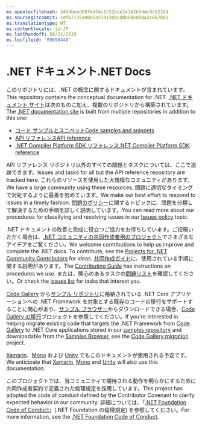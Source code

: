 ```yaml
---
ms.openlocfilehash: 246dbeed69fbd54c2c52bce2414363ddc9c62204
ms.sourcegitcommit: cdf67135a98a5a51913dacddb58e004a3c867802
ms.translationtype: HT
ms.contentlocale: ja-JP
ms.lasthandoff: 08/21/2019
ms.locfileid: "69658448"
---
```

# <a name="net-docs"></a><span data-ttu-id="370c4-101">.NET ドキュメント</span><span class="sxs-lookup"><span data-stu-id="370c4-101">.NET Docs</span></span>

<span data-ttu-id="370c4-102">このリポジトリには、.NET の概念に関するドキュメントが含まれています。</span><span class="sxs-lookup"><span data-stu-id="370c4-102">This repository contains the conceptual documentation for .NET.</span></span> <span data-ttu-id="370c4-103">[.NET ドキュメント サイト](https://docs.microsoft.com/dotnet)は次のものに加え、複数のリポジトリから構築されています。</span><span class="sxs-lookup"><span data-stu-id="370c4-103">The [.NET documentation site](https://docs.microsoft.com/dotnet) is built from multiple repositories in addition to this one:</span></span>

- [<span data-ttu-id="370c4-104">コード サンプルとスニペット</span><span class="sxs-lookup"><span data-stu-id="370c4-104">Code samples and snippets</span></span>](https://github.com/dotnet/samples)
- [<span data-ttu-id="370c4-105">API リファレンス</span><span class="sxs-lookup"><span data-stu-id="370c4-105">API reference</span></span>](https://github.com/dotnet/dotnet-api-docs)
- [<span data-ttu-id="370c4-106">.NET Compiler Platform SDK リファレンス</span><span class="sxs-lookup"><span data-stu-id="370c4-106">.NET Compiler Platform SDK reference</span></span>](https://github.com/dotnet/roslyn-api-docs)

<span data-ttu-id="370c4-107">API リファレンス リポジトリ以外のすべての問題とタスクについては、ここで追跡できます。</span><span class="sxs-lookup"><span data-stu-id="370c4-107">Issues and tasks for all but the API reference repository are tracked here.</span></span> <span data-ttu-id="370c4-108">これらのリソースを使用した大規模なコミュニティがあります。</span><span class="sxs-lookup"><span data-stu-id="370c4-108">We have a large community using these resources.</span></span> <span data-ttu-id="370c4-109">問題に適切なタイミングで対処するように最善を努めています。</span><span class="sxs-lookup"><span data-stu-id="370c4-109">We make our best effort to respond to issues in a timely fashion.</span></span> <span data-ttu-id="370c4-110">[問題のポリシー](issues-policy.md)に関するトピックに、問題を分類して解決するための手順を詳しく説明しています。</span><span class="sxs-lookup"><span data-stu-id="370c4-110">You can read more about our procedures for classifying and resolving issues in our [Issues policy](issues-policy.md) topic.</span></span>

<span data-ttu-id="370c4-111">.NET ドキュメントの改善と完成に役立つご協力をお待ちしています。ご投稿いただく場合は、[.NET コミュニティの共同作成者用のプロジェクト](https://github.com/dotnet/docs/projects/35)でさまざまなアイデアをご覧ください。</span><span class="sxs-lookup"><span data-stu-id="370c4-111">We welcome contributions to help us improve and complete the .NET docs. To contribute, see the [Projects for .NET Community Contributors](https://github.com/dotnet/docs/projects/35) for ideas.</span></span> <span data-ttu-id="370c4-112">[共同作成ガイド](CONTRIBUTING.md)に、使用されている手順に関する説明があります。</span><span class="sxs-lookup"><span data-stu-id="370c4-112">The [Contributing Guide](CONTRIBUTING.md) has instructions on procedures we use.</span></span> <span data-ttu-id="370c4-113">または、関心のあるタスクの[問題リスト](https://github.com/dotnet/docs/issues)を確認してください。</span><span class="sxs-lookup"><span data-stu-id="370c4-113">Or check the [issues list](https://github.com/dotnet/docs/issues) for tasks that interest you.</span></span> 

<span data-ttu-id="370c4-114">[Code Gallery](https://code.msdn.microsoft.com) から[サンプル リポジトリ](https://github.com/dotnet/samples)に格納されている .NET Core アプリケーションへの .NET Framework を対象とする既存のコードの移行をサポートすることに関心があり、[サンプル ブラウザー](https://docs.microsoft.com/samples/browse)からダウンロードできる場合、[Code Gallery の移行](https://github.com/dotnet/docs/projects/88)プロジェクトを参照してください。</span><span class="sxs-lookup"><span data-stu-id="370c4-114">If you're interested in helping migrate existing code that targets the .NET Framework from [Code Gallery](https://code.msdn.microsoft.com) to .NET Core applications stored in our [samples repository](https://github.com/dotnet/samples) and downloadable from the [Samples Browser](https://docs.microsoft.com/samples/browse), see the [Code Gallery migration](https://github.com/dotnet/docs/projects/88) project.</span></span> 

<span data-ttu-id="370c4-115">[Xamarin](https://docs.microsoft.com/xamarin)、[Mono](http://docs.go-mono.com/?link=root%3a%2fclasslib) および [Unity](https://docs.unity3d.com/Manual/index.html) でもこのドキュメントが使用される予定です。</span><span class="sxs-lookup"><span data-stu-id="370c4-115">We anticipate that [Xamarin](https://docs.microsoft.com/xamarin), [Mono](http://docs.go-mono.com/?link=root%3a%2fclasslib) and [Unity](https://docs.unity3d.com/Manual/index.html) will also use this documentation.</span></span>

<span data-ttu-id="370c4-116">このプロジェクトでは、当コミュニティで期待される動作を明らかにするために共同作成者契約で定義された倫理規定を採用しています。</span><span class="sxs-lookup"><span data-stu-id="370c4-116">This project has adopted the code of conduct defined by the Contributor Covenant to clarify expected behavior in our community.</span></span>
<span data-ttu-id="370c4-117">詳細については、「[.NET Foundation Code of Conduct](https://dotnetfoundation.org/code-of-conduct)」(.NET Foundation の倫理規定) を参照してください。</span><span class="sxs-lookup"><span data-stu-id="370c4-117">For more information, see the [.NET Foundation Code of Conduct](https://dotnetfoundation.org/code-of-conduct).</span></span>
